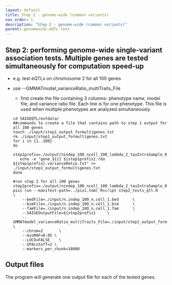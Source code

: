 ```yaml
---
layout: default
title: Step 2 - genome-wide (common variants)
nav_order: 1
description: "Step 2 - genome-wide (common variants)"
parent: genomewide-eQTL test
---
```


## Step 2: performing genome-wide single-variant association tests. Multiple genes are tested simultaneously for computation speed-up

* e.g. test eQTLs on chromosome 2  for all 100 genes 
* use --GMMATmodel_varianceRatio_multiTraits_File
    * first create the file containing 3 columns: phenotype name, model file, and variance ratio file. Each line is for one phenotype. This file is used when multiple phenotypes are analyzed simultaneously.

    ```
    cd SAIGEQTL/extdata/
    ##commands to create a file that contains path to step 1 output for all 100 genes
    touch ./input/step1_output_formultigenes.txt
    rm ./input/step1_output_formultigenes.txt
    for i in {1..100}
    do
       step1prefix=./output/nindep_100_ncell_100_lambda_2_tauIntraSample_0.5_gene_${i}
       echo -e "gene_${i} ${step1prefix}.rda ${step1prefix}.varianceRatio.txt" >> ./input/step1_output_formultigenes.txt
    done
    ```


    ```
    #run step 2 for all 100 genes 
    step2prefix=./output/nindep_100_ncell_100_lambda_2_tauIntraSample_0.5_chr2
    pixi run --manifest-path=../pixi.toml Rscript step2_tests_qtl.R       \
        --bedFile=./input/n.indep_100_n.cell_1.bed      \
        --bimFile=./input/n.indep_100_n.cell_1.bim      \
        --famFile=./input/n.indep_100_n.cell_1.fam      \
        --SAIGEOutputFile=${step2prefix}     \
        --GMMATmodel_varianceRatio_multiTraits_File=./input/step1_output_formultigenes.txt      \
        --chrom=2       \
        --minMAF=0.05 \
        --LOCO=FALSE    \
        --SPAcutoff=2 \
        --markers_per_chunk=10000
    ```

## Output files

The program will generate one output file for each of the tested genes. 
